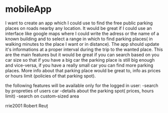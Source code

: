 # mobileApp
I want to create an app which I could use to find the free public parking places on roads nearby any location. It would be great if I could use an interface like google maps where I could write the adress or the name of a known building and to select a range in which to find parking places( in walking minutes to the place I want or in distance). The app should update it's informations at a proper interval during the trip to the wanted place. This are the main features but it would be great if you can search based on you car size so that if you have a big car the parking place is still big enough and vice-versa, if you have a really small car you can find more parking places. More info about that parking place would be great to, info as prices or hours limit (policies of that parking spot).

the following features will be available only for the logged in user:
-search by propreties of users car
-details about the parking spot( prices, hours limit)
-search on custom-sized area

rrie2001
Robert Reuț
